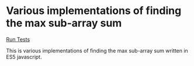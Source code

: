 # Various implementations of finding the max sub-array sum

[Run Tests](https://ryanbard.github.io/javascript-coding-katas/algorithms/max-sub-array-sum/max-sub-array-sum.html)

This is various implementations of finding the max sub-array sum written in ES5 javascript.
